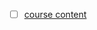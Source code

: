 - [ ] [course content](http://www2.cs.uregina.ca/%7Eanima/408/Notes/ControllingGroups/ParticleSystemsDoc.htm)